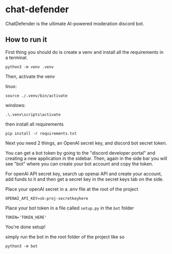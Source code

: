 # chat-defender
ChatDefender is the ultimate AI-powered moderation discord bot.

## How to run it

First thing you should do is create a venv and install all the requirements in a terminal.

```
python3 -m venv .venv
```
Then, activate the venv

linux: 
```
source ./.venv/bin/activate
```

windows:
```
.\.venv\scripts\activate
```

then install all requirements

```
pip install -r requirements.txt
```
Next you need 2 things, an OpenAI secret key, and discord bot secret token.

You can get a bot token by going to the "discord developer portal" and creating a new application in the sidebar. Then, again in the side bar you will see "bot" where you can create your bot account and copy the token.

For openAI API secret key, search up openai API and create your account, add funds to it and then get a secret key in the secret keys tab on the side.

Place your openAI secret in a .env file at the root of the project

```
OPENAI_API_KEY=sk-proj-secretkeyhere
```

Place your bot token in a file called `setup.py` in the `bot` folder

```
TOKEN='TOKEN_HERE'
```

You're done setup!

simply run the bot in the root folder of the project like so

```
python3 -m bot
```

